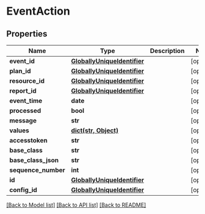 # EventAction

## Properties
Name | Type | Description | Notes
------------ | ------------- | ------------- | -------------
**event_id** | [**GloballyUniqueIdentifier**](GloballyUniqueIdentifier.md) |  | [optional] 
**plan_id** | [**GloballyUniqueIdentifier**](GloballyUniqueIdentifier.md) |  | [optional] 
**resource_id** | [**GloballyUniqueIdentifier**](GloballyUniqueIdentifier.md) |  | [optional] 
**report_id** | [**GloballyUniqueIdentifier**](GloballyUniqueIdentifier.md) |  | [optional] 
**event_time** | **date** |  | [optional] 
**processed** | **bool** |  | [optional] 
**message** | **str** |  | [optional] 
**values** | [**dict(str, Object)**](Object.md) |  | [optional] 
**accesstoken** | **str** |  | [optional] 
**base_class** | **str** |  | [optional] 
**base_class_json** | **str** |  | [optional] 
**sequence_number** | **int** |  | [optional] 
**id** | [**GloballyUniqueIdentifier**](GloballyUniqueIdentifier.md) |  | [optional] 
**config_id** | [**GloballyUniqueIdentifier**](GloballyUniqueIdentifier.md) |  | [optional] 

[[Back to Model list]](../README.md#documentation-for-models) [[Back to API list]](../README.md#documentation-for-api-endpoints) [[Back to README]](../README.md)

